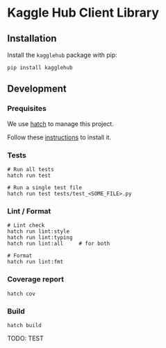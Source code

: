 # Kaggle Hub Client Library

## Installation

Install the `kagglehub` package with pip:

```
pip install kagglehub
```

## Development

### Prequisites

We use [hatch](https://hatch.pypa.io) to manage this project.

Follow these [instructions](https://hatch.pypa.io/latest/install/) to install it.

### Tests

```
# Run all tests
hatch run test

# Run a single test file
hatch run test tests/test_<SOME_FILE>.py
```

### Lint / Format

```
# Lint check
hatch run lint:style
hatch run lint:typing
hatch run lint:all     # for both

# Format
hatch run lint:fmt
```

### Coverage report

```
hatch cov
```

### Build

```
hatch build
```

TODO: TEST